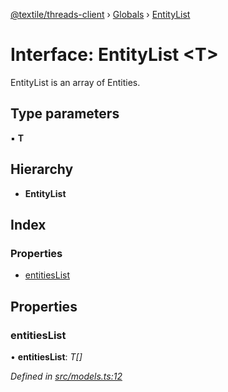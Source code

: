 [@textile/threads-client](../README.md) › [Globals](../globals.md) › [EntityList](entitylist.md)

# Interface: EntityList <**T**>

EntityList is an array of Entities.

## Type parameters

▪ **T**

## Hierarchy

* **EntityList**

## Index

### Properties

* [entitiesList](entitylist.md#entitieslist)

## Properties

###  entitiesList

• **entitiesList**: *T[]*

*Defined in [src/models.ts:12](https://github.com/textileio/js-threads-client/blob/master/src/models.ts#L12)*
